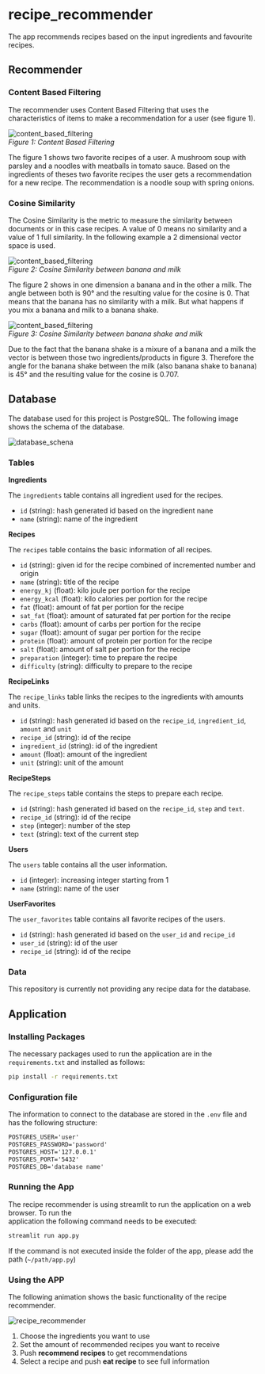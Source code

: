 # recipe_recommender
The app recommends recipes based on the input ingredients and favourite recipes.

## Recommender

### Content Based Filtering

The recommender uses Content Based Filtering that uses the characteristics of items to make a recommendation for a user (see figure 1).

![content_based_filtering](example/content_based_filtering.png)\
*Figure 1: Content Based Filtering*

The figure 1 shows two favorite recipes of a user. A mushroom soup with parsley and a noodles with meatballs in tomato sauce. Based on the ingredients of theses two favorite recipes the user gets a recommendation for a new recipe. The recommendation is a noodle soup with spring onions.

### Cosine Similarity

The Cosine Similarity is the metric to measure the similarity between documents or in this case recipes. A value of 0 means no similarity and a value of 1 full similarity. In the following example a 2 dimensional vector space is used.

![content_based_filtering](example/cosine_similarity_1.png)\
*Figure 2: Cosine Similarity between banana and milk*

The figure 2 shows in one dimension a banana and in the other a milk. The angle between both is 90° and the resulting value for the cosine is 0. That means that the banana has no similarity with a milk. But what happens if you mix a banana and milk to a banana shake.

![content_based_filtering](example/cosine_similarity_2.png)\
*Figure 3: Cosine Similarity between banana shake and milk*

Due to the fact that the banana shake is a mixure of a banana and a milk the vector is between those two ingredients/products in figure 3. Therefore the angle for the banana shake between the milk (also banana shake to banana) is 45° and the resulting value for the cosine is 0.707.

## Database

The database used for this project is PostgreSQL. The following image shows the schema of the database.

![database_schena](example/database_schema.png)

### Tables

__Ingredients__

The `ingredients` table contains all ingredient used for the recipes.

* `id` (string): hash generated id based on the ingredient nane
* `name` (string): name of the ingredient

__Recipes__

The `recipes` table contains the basic information of all recipes.

* `id` (string): given id for the recipe combined of incremented number and origin
* `name` (string): title of the recipe
* `energy_kj` (float): kilo joule per portion for the recipe
* `energy_kcal` (float): kilo calories per portion for the recipe
* `fat` (float): amount of fat per portion for the recipe
* `sat_fat` (float): amount of saturated fat per portion for the recipe
* `carbs` (float): amount of carbs per portion for the recipe
* `sugar` (float): amount of sugar per portion for the recipe
* `protein` (float): amount of protein per portion for the recipe
* `salt` (float): amount of salt per portion for the recipe
* `preparation` (integer): time to prepare the recipe
* `difficulty` (string): difficulty to prepare to the recipe

__RecipeLinks__

The `recipe_links` table links the recipes to the ingredients with amounts and units.

* `id` (string): hash generated id based on the `recipe_id`, `ingredient_id`, `amount` and `unit`
* `recipe_id` (string): id of the recipe
* `ingredient_id` (string): id of the ingredient
* `amount` (float): amount of the ingredient
* `unit` (string): unit of the amount

__RecipeSteps__

The `recipe_steps` table contains the steps to prepare each recipe.

* `id` (string): hash generated id based on the `recipe_id`, `step` and `text`.
* `recipe_id` (string): id of the recipe
* `step` (integer): number of the step
* `text` (string): text of the current step

__Users__

The `users` table contains all the user information.

* `id` (integer): increasing integer starting from 1
* `name` (string): name of the user

__UserFavorites__

The `user_favorites` table contains all favorite recipes of the users.

* `id` (string): hash generated id based on the `user_id` and `recipe_id`
* `user_id` (string): id of the user
* `recipe_id` (string): id of the recipe

### Data

This repository is currently not providing any recipe data for the database.


## Application

### Installing Packages

The necessary packages used to run the application are in the `requirements.txt` and installed as follows:

```bash
pip install -r requirements.txt
```

### Configuration file

The information to connect to the database are stored in the `.env` file and has the following structure:

```txt
POSTGRES_USER='user'
POSTGRES_PASSWORD='password'
POSTGRES_HOST='127.0.0.1'
POSTGRES_PORT='5432'
POSTGRES_DB='database name'
```


### Running the App

The recipe recommender is using streamlit to run the application on a web browser. To run the  \
application the following command needs to be executed:

```bash
streamlit run app.py
```

If the command is not executed inside the folder of the app, please add the path (`~/path/app.py`)

### Using the APP

The following animation shows the basic functionality of the recipe recommender.

![recipe_recommender](example/usage.gif)


1. Choose the ingredients you want to use
2. Set the amount of recommended recipes you want to receive
3. Push __recommend recipes__ to get recommendations
4. Select a recipe and push __eat recipe__ to see full information